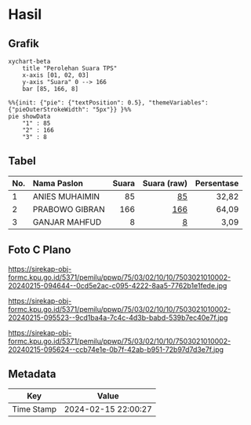 # Hasil

## Grafik

```mermaid
xychart-beta
    title "Perolehan Suara TPS"
    x-axis [01, 02, 03]
    y-axis "Suara" 0 --> 166
    bar [85, 166, 8]
```

```mermaid
%%{init: {"pie": {"textPosition": 0.5}, "themeVariables": {"pieOuterStrokeWidth": "5px"}} }%%
pie showData
    "1" : 85
    "2" : 166
    "3" : 8
```

## Tabel

| No. | Nama Paslon    | Suara | Suara (raw) | Persentase |
|:--- |:-------------- | -----:| -----------:| ----------:|
| 1   | ANIES MUHAIMIN | 85    | [85][p-1]   | 32,82      |
| 2   | PRABOWO GIBRAN | 166   | [166][p-2]  | 64,09      |
| 3   | GANJAR MAHFUD  | 8     | [8][p-3]    | 3,09       |


[p-1]: https://github.com/gigit-pemilu/pemilu-2024-75-gorontalo/blob/main/pilpres/hitung-suara/sub/75-gorontalo/sub/03-bone-bolango/sub/02-kabila/sub/1010-tumbihe/sub/002-tps/sub/paslon-1.txt
[p-2]: https://github.com/gigit-pemilu/pemilu-2024-75-gorontalo/blob/main/pilpres/hitung-suara/sub/75-gorontalo/sub/03-bone-bolango/sub/02-kabila/sub/1010-tumbihe/sub/002-tps/sub/paslon-2.txt
[p-3]: https://github.com/gigit-pemilu/pemilu-2024-75-gorontalo/blob/main/pilpres/hitung-suara/sub/75-gorontalo/sub/03-bone-bolango/sub/02-kabila/sub/1010-tumbihe/sub/002-tps/sub/paslon-3.txt

## Foto C Plano

https://sirekap-obj-formc.kpu.go.id/5371/pemilu/ppwp/75/03/02/10/10/7503021010002-20240215-094644--0cd5e2ac-c095-4222-8aa5-7762b1e1fede.jpg

https://sirekap-obj-formc.kpu.go.id/5371/pemilu/ppwp/75/03/02/10/10/7503021010002-20240215-095523--9cd1ba4a-7c4c-4d3b-babd-539b7ec40e7f.jpg

https://sirekap-obj-formc.kpu.go.id/5371/pemilu/ppwp/75/03/02/10/10/7503021010002-20240215-095624--ccb74e1e-0b7f-42ab-b951-72b97d7d3e7f.jpg


## Metadata

| Key        | Value               |
| ---------- | ------------------- |
| Time Stamp | 2024-02-15 22:00:27 |




